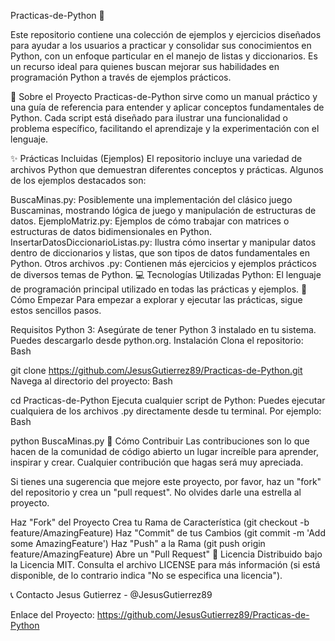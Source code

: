 Practicas-de-Python 🐍

Este repositorio contiene una colección de ejemplos y ejercicios diseñados para ayudar a los usuarios a practicar y consolidar sus conocimientos en Python, con un enfoque particular en el manejo de listas y diccionarios. Es un recurso ideal para quienes buscan mejorar sus habilidades en programación Python a través de ejemplos prácticos.

🎯 Sobre el Proyecto
Practicas-de-Python sirve como un manual práctico y una guía de referencia para entender y aplicar conceptos fundamentales de Python. Cada script está diseñado para ilustrar una funcionalidad o problema específico, facilitando el aprendizaje y la experimentación con el lenguaje.

✨ Prácticas Incluidas (Ejemplos)
El repositorio incluye una variedad de archivos Python que demuestran diferentes conceptos y prácticas. Algunos de los ejemplos destacados son:

BuscaMinas.py: Posiblemente una implementación del clásico juego Buscaminas, mostrando lógica de juego y manipulación de estructuras de datos.
EjemploMatriz.py: Ejemplos de cómo trabajar con matrices o estructuras de datos bidimensionales en Python.
InsertarDatosDiccionarioListas.py: Ilustra cómo insertar y manipular datos dentro de diccionarios y listas, que son tipos de datos fundamentales en Python.
Otros archivos .py: Contienen más ejercicios y ejemplos prácticos de diversos temas de Python.
💻 Tecnologías Utilizadas
Python: El lenguaje de programación principal utilizado en todas las prácticas y ejemplos.
🚀 Cómo Empezar
Para empezar a explorar y ejecutar las prácticas, sigue estos sencillos pasos.

Requisitos
Python 3: Asegúrate de tener Python 3 instalado en tu sistema. Puedes descargarlo desde python.org.
Instalación
Clona el repositorio:
Bash

git clone https://github.com/JesusGutierrez89/Practicas-de-Python.git
Navega al directorio del proyecto:
Bash

cd Practicas-de-Python
Ejecuta cualquier script de Python: Puedes ejecutar cualquiera de los archivos .py directamente desde tu terminal. Por ejemplo:
Bash

python BuscaMinas.py
🤝 Cómo Contribuir
Las contribuciones son lo que hacen de la comunidad de código abierto un lugar increíble para aprender, inspirar y crear. Cualquier contribución que hagas será muy apreciada.

Si tienes una sugerencia que mejore este proyecto, por favor, haz un "fork" del repositorio y crea un "pull request". No olvides darle una estrella al proyecto.

Haz "Fork" del Proyecto
Crea tu Rama de Característica (git checkout -b feature/AmazingFeature)
Haz "Commit" de tus Cambios (git commit -m 'Add some AmazingFeature')
Haz "Push" a la Rama (git push origin feature/AmazingFeature)
Abre un "Pull Request"
📄 Licencia
Distribuido bajo la Licencia MIT. Consulta el archivo LICENSE para más información (si está disponible, de lo contrario indica "No se especifica una licencia").

📞 Contacto
Jesus Gutierrez - @JesusGutierrez89

Enlace del Proyecto: https://github.com/JesusGutierrez89/Practicas-de-Python
